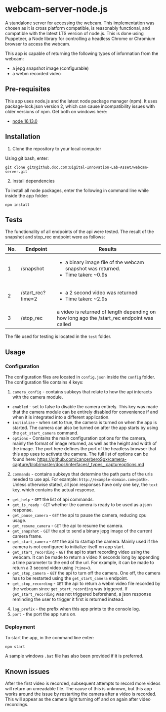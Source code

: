 # webcam-server-node.js

A standalone server for accessing the webcam. This implementation was chosen as it is cross platform compatible, is reasonably functional, and compatible with the latest LTS version of node.js. This is done using Puppeteer, a Node library for controlling a headless Chrome or Chromium browser to access the webcam.

This app is capable of returning the following types of information from the webcam:
* a jepg snapshot image (configurable)
* a webm recorded video

## Pre-requisites

This app uses node.js and the latest node package manager (npm). It uses package-lock.json version 2, which can cause incompatibility issues with older versions of npm. Get both on windows here:

* [node 16.13.0](https://nodejs.org/en/)

## Installation

1. Clone the repository to your local computer

Using git bash, enter:

```
git clone git@github.dxc.com:Digital-Innovation-Lab-Asset/webcam-server.git
```

2. Install dependencies

To install all node packages, enter the following in command line while inside the app folder:

```
npm install
```

## Tests

The functionality of all endpoints of the api were tested. The result of the snapshot and stop_rec endpoint were as follows:

| No. | Endpoint | Results |
| ------ | ------ | ------ |
| 1 | /snapshot | <ul><li>a binary image file of the webcam snapshot was returned.</li><li>Time taken: ~0.9s</li></ul> |
| 2 | /start_rec?time=2 | <ul><li>a 2 second video was returned</li><li>Time taken: ~2.9s</li></ul> |
| 3 | /stop_rec | a video is returned of length depending on how long ago the /start_rec endpoint was called

The file used for testing is located in the `test` folder.

## Usage

### Configuration

The configuration files are located in `config.json` inside the `config` folder. The configuration file contains 4 keys:

1. `camera_config` - contains subkeys that relate to how the api interacts with the camera module.
  - `enabled` - set to false to disable the camera entirely. This key was made that the camera module can be entirely disabled for convenience if and when it is integrated into a different application.
  - `initialize` - when set to true, the camera is turned on when the app is started. The camera can also be turned on after the app starts by using the `get_start_camera` command.
  - `options` - Contains the main configuration options for the camera, mainly the format of image returned, as well as the height and width of the image. The port here defines the port of the headless browser that this app uses to activate the camera. The full list of options can be found here: https://github.com/cancerberoSgx/camera-capture/blob/master/docs/interfaces/_types_.captureoptions.md
2. `commands` - contains subkeys that determine the path parts of the urls needed to use api. For example: `http://example-domain.com<path>`. Unless otherwise stated, all json responses have only one key, the `text` key, which contains the actual response.
  - `get_help` - `GET` the list of api commands.
  - `get_is_ready` - `GET` whether the camera is ready to be used as a json response.
  - `get_pause_camera` - `GET` the api to pause the camera, reducing cpu usage.
  - `get_resume_camera` - `GET` the api to resume the camera.
  - `get_snapshot` - `GET` the api to send a binary jepg image of the current camera frame.
  - `get_start_camera` - `GET` the api to startup the camera. Mainly used if the camera is not configured to initialize itself on app start.
  - `get_start_recording` - `GET` the api to start recording video using the webcam. It can be made to return a video X seconds long by appending a time parameter to the end of the url. For example, it can be made to return a 3 second video using `?time=3`.
  - `get_stop_camera` - `GET` the api to turn off the camera. One off, the camera has to be restarted using the `get_start_camera` endpoint.
  - `get_stop_recording` - `GET` the api to return a webm video file recorded by the webcam since `get_start_recording` was triggered. If `get_start_recording` was not triggered beforehand, a json response reminding the user to trigger it first is returned instead.
4. `log_prefix` - the prefix when this app prints to the console log.
5. `port` - the port the app runs on.

### Deployment

To start the app, in the command line enter:

```
npm start
```

A sample windows `.bat` file has also been provided if it is preferred.

## Known issues

After the first video is recorded, subsequent attempts to record more videos will return an unreadable file. The cause of this is unknown, but this app works around the issue by restarting the camera after a video is recorded. This will appear as the camera light turning off and on again after video recordings.

